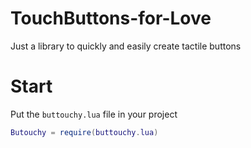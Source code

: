 # TouchButtons-for-Love
Just a library to quickly and easily create tactile buttons
# Start
Put the ``buttouchy.lua`` file in your project
```lua
Butouchy = require(buttouchy.lua)
```
